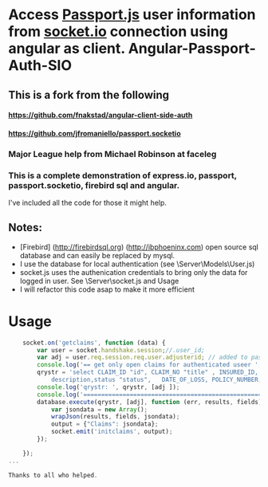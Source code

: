 Access [Passport.js](http://passportjs.org) user information from [socket.io](http://socket.io) connection using angular as client.
Angular-Passport-Auth-SIO
=========================
## This is a fork from the following

#### https://github.com/fnakstad/angular-client-side-auth

#### https://github.com/jfromaniello/passport.socketio

### Major League help from Michael Robinson at faceleg
### This is a complete demonstration  of express.io,  passport, passport.socketio, firebird sql and angular.
I've included all the code for those it might help.

## Notes:

- [Firebird] (http://firebirdsql.org) (http://ibphoeninx.com) open source sql database and can easily be replaced by mysql.
- I use the database for local authentication (see \Server\Models\User.js)
- socket.js uses the authenication credentials to bring only the data for logged in user. See \Server\socket.js and  Usage
- I will refactor this code asap to make it more efficient

Usage 
=====
```javascript
    socket.on('getclaims', function (data) {
        var user = socket.handshake.session;//.user_id;
        var adj = user.req.session.req.user.adjusterid; // added to passport
        console.log('== get only open claims for authenticated useer ', adj)
        qrystr = 'select CLAIM_ID "id", CLAIM_NO "title" , INSURED_ID, CLAIM_TYPE "type", ADJUSTER_ID, ACCOUNT_REP_ID "reporter" , INSURANCE_COMPANY_ID "assignee"  , \
            description,status "status",   DATE_OF_LOSS, POLICY_NUMBER,REPORTED,RECOVERY_COMMENTS,RECEIVED from CLAIM where ADJUSTER_ID= ? and status = 1 ';
        console.log('qrystr: ', qrystr, [adj ]);
        console.log('==============================================================');
        database.execute(qrystr, [adj], function (err, results, fields) {
            var jsondata = new Array();
            wrapJson(results, fields, jsondata);
            output = {"Claims": jsondata};
            socket.emit('initclaims', output);
        });

    });
...

Thanks to all who helped.


